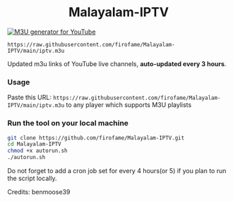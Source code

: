 <h1 align="center"> Malayalam-IPTV </h1>

[![M3U generator for YouTube](https://github.com/firofame/Malayalam-IPTV/actions/workflows/m3u_Generator.yml/badge.svg)](https://github.com/firofame/Malayalam-IPTV/actions/workflows/m3u_Generator.yml)

`https://raw.githubusercontent.com/firofame/Malayalam-IPTV/main/iptv.m3u`

Updated m3u links of YouTube live channels, **auto-updated every 3 hours**.

### Usage

Paste this URL: `https://raw.githubusercontent.com/firofame/Malayalam-IPTV/main/iptv.m3u` to any player which supports M3U playlists

### Run the tool on your local machine

```bash
git clone https://github.com/firofame/Malayalam-IPTV.git
cd Malayalam-IPTV
chmod +x autorun.sh
./autorun.sh
```

Do not forget to add a cron job set for every 4 hours(or 5) if you plan to run the script locally.

Credits: benmoose39
